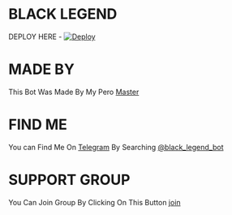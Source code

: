 # BLACK LEGEND

DEPLOY HERE - [![Deploy](https://www.herokucdn.com/deploy/button.svg)](https://heroku.com/deploy?template=https://github.com/infotechbro/black_legend)

# MADE BY

This Bot Was Made By My Pero [Master](t.me/alain-champion)

# FIND ME

You can Find Me On [Telegram](t.me/black_legend_bot) By Searching [@black_legend_bot](t.me/black_legend_bot)

# SUPPORT GROUP

You Can Join Group By Clicking On This Button [join](t.me/black_legend_support)
